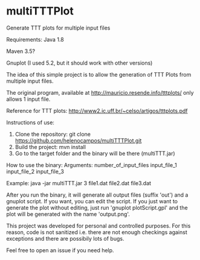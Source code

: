 # multiTTTPlot
Generate TTT plots for multiple input files

Requirements: 
  Java 1.8
  
  Maven 3.5?
  
  Gnuplot (I used 5.2, but it should work with other versions)
  

The idea of this simple project is to allow the generation of TTT Plots from multiple input files.

The original program, available at http://mauricio.resende.info/tttplots/ only allows 1 input file.

Reference for TTT plots: http://www2.ic.uff.br/~celso/artigos/tttplots.pdf

Instructions of use:

1. Clone the repository: git clone https://github.com/helenocampos/multiTTTPlot.git
2. Build the project: mvn install
3. Go to the target folder and the binary will be there (multiTTT.jar)


How to use the binary:
Arguments: number_of_input_files input_file_1 input_file_2 input_file_3

Example: java -jar multiTTT.jar 3 file1.dat file2.dat file3.dat

After you run the binary, it will generate all output files (suffix 'out') and a gnuplot script. If you want, you can edit the script.
If you just want to generate the plot without editing, just run 'gnuplot plotScript.gpl' and the plot will be generated with the name 'output.png'.

This project was developed for personal and controlled purposes. For this reason, code is not sanitized i.e. there are not enough checkings against exceptions and there are possibily lots of bugs.

Feel free to open an issue if you need help.

